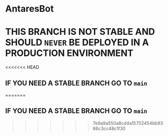 # AntaresBot
# THIS BRANCH IS NOT STABLE AND SHOULD `NEVER` BE DEPLOYED IN A PRODUCTION ENVIRONMENT
<<<<<<< HEAD
## IF YOU NEED A STABLE BRANCH GO TO **`main`**
=======
## IF YOU NEED A STABLE BRANCH GO TO **`main`**
>>>>>>> 7e9a9a550a8cd4a15702454bb9366c3cc48c1f30
